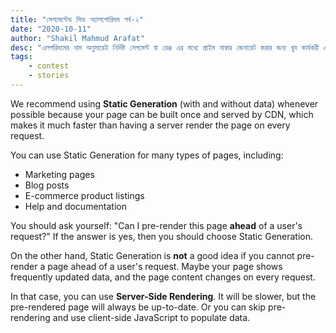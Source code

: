 ```yaml
---
title: "সেগমেন্টেড সিভ অ্যালগোরিদম পর্ব-২"
date: "2020-10-11"
author: "Shakil Mahmud Arafat"
desc: "এলগরিদমের নাম অনুসারেই নির্দিষ্ট সেগমেন্ট বা রেঞ্জ এর মধ্যে প্রাইম নাম্বার জেনারেট করার জন্য খুব কার্যকরী একটা এলগরিদম এই Segmented Sieve . . ."
tags:
    - contest
    - stories
---
```


We recommend using **Static Generation** (with and without data) whenever possible because your page can be built once and served by CDN, which makes it much faster than having a server render the page on every request.

You can use Static Generation for many types of pages, including:

- Marketing pages
- Blog posts
- E-commerce product listings
- Help and documentation

You should ask yourself: "Can I pre-render this page **ahead** of a user's request?" If the answer is yes, then you should choose Static Generation.

On the other hand, Static Generation is **not** a good idea if you cannot pre-render a page ahead of a user's request. Maybe your page shows frequently updated data, and the page content changes on every request.

In that case, you can use **Server-Side Rendering**. It will be slower, but the pre-rendered page will always be up-to-date. Or you can skip pre-rendering and use client-side JavaScript to populate data.
